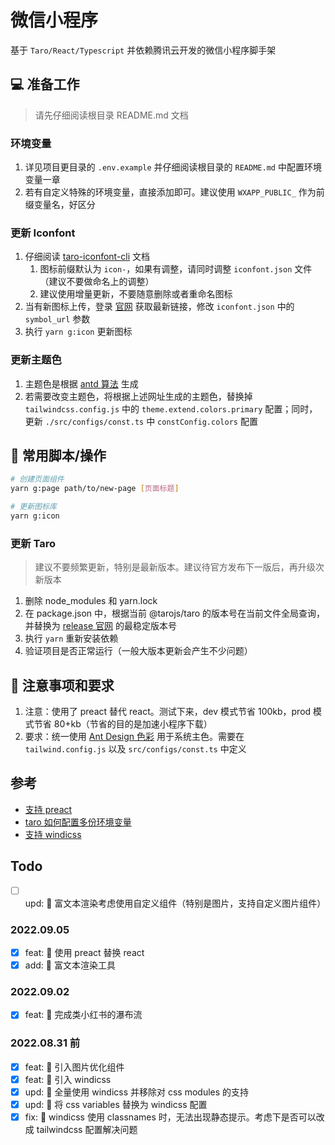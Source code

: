 # 微信小程序

基于 `Taro/React/Typescript` 并依赖腾讯云开发的微信小程序脚手架

## 💻 准备工作

> 请先仔细阅读根目录 README.md 文档

### 环境变量

1. 详见项目更目录的 `.env.example` 并仔细阅读根目录的 `README.md` 中配置环境变量一章
2. 若有自定义特殊的环境变量，直接添加即可。建议使用 `WXAPP_PUBLIC_` 作为前缀变量名，好区分

### 更新 Iconfont

1. 仔细阅读 [taro-iconfont-cli](https://github.com/iconfont-cli/taro-iconfont-cli) 文档
   1. 图标前缀默认为 `icon-`，如果有调整，请同时调整 `iconfont.json` 文件（建议不要做命名上的调整）
   2. 建议使用增量更新，不要随意删除或者重命名图标
2. 当有新图标上传，登录 [官网](https://www.iconfont.cn/) 获取最新链接，修改 `iconfont.json` 中的 `symbol_url` 参数
3. 执行 `yarn g:icon` 更新图标

### 更新主题色

1. 主题色是根据 [antd 算法](https://ant.design/docs/spec/colors-cn#%E8%89%B2%E6%9D%BF%E7%94%9F%E6%88%90%E5%B7%A5%E5%85%B7) 生成
2. 若需要改变主题色，将根据上述网址生成的主题色，替换掉 `tailwindcss.config.js` 中的 `theme.extend.colors.primary` 配置；同时，更新 `./src/configs/const.ts` 中 `constConfig.colors` 配置

## 👷 常用脚本/操作

```bash
# 创建页面组件
yarn g:page path/to/new-page [页面标题]

# 更新图标库
yarn g:icon
```

### 更新 Taro

> 建议不要频繁更新，特别是最新版本。建议待官方发布下一版后，再升级次新版本

1. 删除 node_modules 和 yarn.lock
2. 在 package.json 中，根据当前 @tarojs/taro 的版本号在当前文件全局查询，并替换为 [release 官网](https://github.com/NervJS/taro/releases) 的最稳定版本号
3. 执行 `yarn` 重新安装依赖
4. 验证项目是否正常运行（一般大版本更新会产生不少问题）

## 🤔️ 注意事项和要求

1. 注意：使用了 preact 替代 react。测试下来，dev 模式节省 100kb，prod 模式节省 80+kb（节省的目的是加速小程序下载）
2. 要求：统一使用 [Ant Design 色彩](https://ant.design/docs/spec/colors-cn) 用于系统主色。需要在 `tailwind.config.js` 以及 `src/configs/const.ts` 中定义

## 参考

- [支持 preact](https://docs.taro.zone/blog/2021-11-24-Taro-3.4-beta#%E6%94%AF%E6%8C%81%E4%BD%BF%E7%94%A8-preact)
- [taro 如何配置多份环境变量](https://github.com/NervJS/taro/issues/9838#issuecomment-1153659955)
- [支持 windicss](https://github.com/dcasia/mini-program-tailwind)

## Todo

- [ ] upd: 🤔 富文本渲染考虑使用自定义组件（特别是图片，支持自定义图片组件）

### 2022.09.05

- [x] feat: 🚀 使用 preact 替换 react
- [x] add: 🧱 富文本渲染工具

### 2022.09.02

- [x] feat: 🎨 完成类小红书的瀑布流

### 2022.08.31 前

- [x] feat: 🎨 引入图片优化组件
- [x] feat: 🎨 引入 windicss
- [x] upd: 💅 全量使用 windicss 并移除对 css modules 的支持
- [x] upd: 💅 将 css variables 替换为 windicss 配置
- [x] fix: 🐛 windicss 使用 classnames 时，无法出现静态提示。考虑下是否可以改成 tailwindcss 配置解决问题
